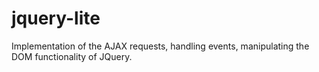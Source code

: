 # jquery-lite
Implementation of the AJAX requests, handling events, manipulating the DOM functionality of JQuery.
